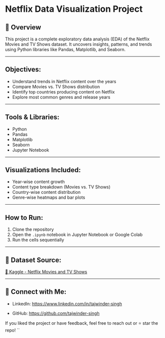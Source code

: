 # Netflix Data Visualization Project

## 📌 Overview  
This project is a complete exploratory data analysis (EDA) of the Netflix Movies and TV Shows dataset. It uncovers insights, patterns, and trends using Python libraries like Pandas, Matplotlib, and Seaborn.

---

## Objectives:
- Understand trends in Netflix content over the years  
- Compare Movies vs. TV Shows distribution  
- Identify top countries producing content on Netflix  
- Explore most common genres and release years  

---

## Tools & Libraries:
- Python  
- Pandas  
- Matplotlib  
- Seaborn  
- Jupyter Notebook  

---

## Visualizations Included:
- Year-wise content growth  
- Content type breakdown (Movies vs. TV Shows)  
- Country-wise content distribution  
- Genre-wise heatmaps and bar plots  

---

## How to Run:
1. Clone the repository  
2. Open the `.ipynb` notebook in Jupyter Notebook or Google Colab  
3. Run the cells sequentially  

---

## 📁 Dataset Source:
[🔗 Kaggle - Netflix Movies and TV Shows](https://www.kaggle.com/datasets/shivamb/netflix-shows)

---

## 🤝 Connect with Me:
- LinkedIn: https://www.linkedin.com/in/tajwinder-singh
 
- GitHub: https://github.com/tajwinder-singh

If you liked the project or have feedback, feel free to reach out or ⭐ star the repo!
``
